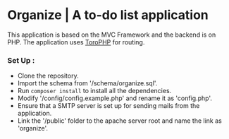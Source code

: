 # Organize | A to-do list application

This application is based on the MVC Framework and the backend is on PHP.
The application uses [ToroPHP](https://github.com/anandkunal/ToroPHP) for routing.

### Set Up : 
- Clone the repository.
- Import the schema from '/schema/organize.sql'.
- Run `composer install` to install all the dependencies.
- Modify '/config/config.example.php' and rename it as 'config.php'.
- Ensure that a SMTP server is set up for sending mails from the application.
- Link the '/public' folder to the apache server root and name the link as 'organize'.